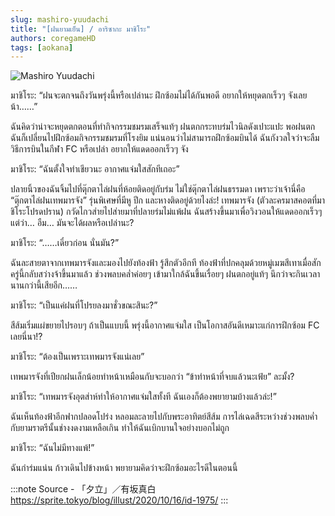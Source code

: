 ```yaml
---
slug: mashiro-yuudachi
title: "[ฝนยามเย็น] / อาริซากะ มาชิโระ"
authors: coregameHD
tags: [aokana]
---
```


![Mashiro Yuudachi](https://res.cloudinary.com/kagamiweb/image/upload/v1631463910/blog/aokana/mashiro-yuudachi.jpg)

<!-- truncate -->

มาชิโระ: “ฝนจะตกจนถึงวันพรุ่งนี้หรือเปล่านะ ฝึกซ้อมไม่ได้กันพอดี อยากให้หยุดตกเร็วๆ จังเลยน้า……”

ฉันคิดว่าน่าจะหยุดตกตอนที่ทำกิจกรรมชมรมเสร็จแท้ๆ
ฝนตกกระทบร่มไวนิลดังเปาะแปะ
พอฝนตก ฉันก็เปลี่ยนไปฝึกซ้อมกิจกรรมชมรมที่โรงยิม แน่นอนว่าไม่สามารถฝึกซ้อมบินได้
ฉันกังวลใจว่าจะลืมวิธีการบินในกีฬา FC หรือเปล่า อยากให้แดดออกเร็วๆ จัง

มาชิโระ: “ฉันตั้งใจทำเชียวนะ อากาศแจ่มใสสักทีเถอะ”

ปลายนิ้วของฉันจิ้มไปที่ตุ๊กตาไล่ฝนที่ห้อยติดอยู่กับร่ม
ไม่ใช่ตุ๊กตาไล่ฝนธรรมดา เพราะว่าเจ้านี่คือ “ตุ๊กตาไล่ฝนเทพมารจัง” รุ่นพิเศษที่มีหู ปีก และหางติดอยู่ด้วยไงล่ะ!
เทพมารจัง (ตัวละครมาสคอตที่มาชิโระโปรดปราน) กวัดไกวส่ายไปส่ายมาที่ปลายร่มไม่แพ้ฝน
ฉันสร้างขึ้นมาเพื่อวิงวอนให้แดดออกเร็วๆ แต่ว่า… อืม… มันจะได้ผลหรือเปล่านะ?

มาชิโระ: “……เดี๋ยวก่อน นั่นมัน?”

ฉันละสายตาจากเทพมารจังและมองไปยังท้องฟ้า
รู้สึกตัวอีกที ท้องฟ้าที่ปกคลุมด้วยหมู่เมฆสีเทาเมื่อสักครู่นี้กลับสว่างจ้าขึ้นมาแล้ว
ช่วงพลบคล่ำค่อยๆ เข้ามาใกล้ฉันขึ้นเรื่อยๆ
ฝนตกอยู่แท้ๆ นึกว่าจะกินเวลานานกว่านี้เสียอีก……

มาชิโระ: “เป็นแค่ฝนที่โปรยลงมาชั่วขณะสินะ?”

สีส้มเริ่มแผ่ขยายไปรอบๆ
ถ้าเป็นแบบนี้ พรุ่งนี้อากาศแจ่มใส เป็นโอกาสอันดีเหมาะแก่การฝึกซ้อม FC เลยนี่นา!?

มาชิโระ: “ต้องเป็นเพราะเทพมารจังแน่เลย”

เทพมารจังที่เปียกฝนเล็กน้อยทำหน้าเหมือนกับจะบอกว่า “ข้าทำหน้าที่จบแล้วนะเฟ้ย” ละมั้ง?

มาชิโระ: “เทพมารจังอุตส่าห์ทำให้อากาศแจ่มใสทั้งที ฉันเองก็ต้องพยายามบ้างแล้วล่ะ!”

ฉันเห็นท้องฟ้าอีกฟากปลอดโปร่ง หลอมละลายไปกับพระอาทิตย์สีส้ม
การไล่เฉดสีระหว่างช่วงพลบค่ำกับยามราตรีนั้นช่างงดงามเหลือเกิน ทำให้ฉันเบิกบานใจอย่างบอกไม่ถูก

มาชิโระ: “ฉันไม่มีทางแพ้!”

ฉันกำร่มแน่น ก้าวเดินไปข้างหน้า พยายามคิดว่าจะฝึกซ้อมอะไรดีในตอนนี้

:::note Source - 「夕立」／有坂真白
https://sprite.tokyo/blog/illust/2020/10/16/id-1975/
:::